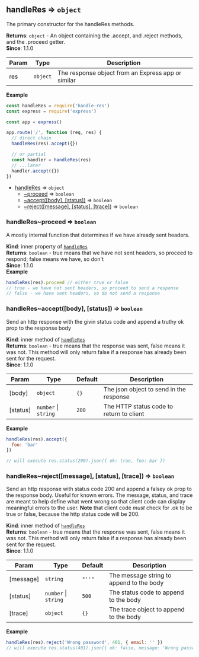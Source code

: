 <a name="module_handleRes"></a>

## handleRes ⇒ <code>object</code>
The primary constructor for the handleRes methods.

**Returns**: <code>object</code> - An object containing the .accept, and .reject methods, and the .proceed getter.  
**Since**: 1.1.0  

| Param | Type | Description |
| --- | --- | --- |
| res | <code>object</code> | The response object from an Express app or similar |

**Example**  
```js
const handleRes = require('handle-res')
const express = require('express')

const app = express()

app.route('/', function (req, res) {
  // direct chain
  handleRes(res).accept({})

  // or partial
  const handler = handleRes(res)
  // ...later
  handler.accept({})
})
```

* [handleRes](#module_handleRes) ⇒ <code>object</code>
    * [~proceed](#module_handleRes..proceed) ⇒ <code>boolean</code>
    * [~accept([body], [status])](#module_handleRes..accept) ⇒ <code>boolean</code>
    * [~reject([message], [status], [trace])](#module_handleRes..reject) ⇒ <code>boolean</code>

<a name="module_handleRes..proceed"></a>

### handleRes~proceed ⇒ <code>boolean</code>
A mostly internal function that determines if we have already sent headers.

**Kind**: inner property of [<code>handleRes</code>](#module_handleRes)  
**Returns**: <code>boolean</code> - true means that we have not sent headers, so proceed to respond; false means we have, so don't  
**Since**: 1.1.0  
**Example**  
```js
handleRes(res).proceed // either true or false
// true - we have not sent headers, so proceed to send a response
// false - we have sent headers, so do not send a response
```
<a name="module_handleRes..accept"></a>

### handleRes~accept([body], [status]) ⇒ <code>boolean</code>
Send an http response with the givin status code and append a truthy ok prop to the response body

**Kind**: inner method of [<code>handleRes</code>](#module_handleRes)  
**Returns**: <code>boolean</code> - true means that the response was sent, false means it was not. This method will only return false if a response has already been sent for the request.  
**Since**: 1.1.0  

| Param | Type | Default | Description |
| --- | --- | --- | --- |
| [body] | <code>object</code> | <code>{}</code> | The json object to send in the response |
| [status] | <code>number</code> \| <code>string</code> | <code>200</code> | The HTTP status code to return to client |

**Example**  
```js
handleRes(res).accept({
  foo: 'bar'
})

// will execute res.status(200).json({ ok: true, foo: bar })
```
<a name="module_handleRes..reject"></a>

### handleRes~reject([message], [status], [trace]) ⇒ <code>boolean</code>
Send an http response with status code 200 and append a falsey ok prop to the response body. Useful for known errors. The message, status, and trace are meant to help define what went wrong so that client code can display meaningful errors to the user. **Note** that client code *must* check for .ok to be true or false, because the http status code will be 200.

**Kind**: inner method of [<code>handleRes</code>](#module_handleRes)  
**Returns**: <code>boolean</code> - true means that the response was sent, false means it was not. This method will only return false if a response has already been sent for the request.  
**Since**: 1.1.0  

| Param | Type | Default | Description |
| --- | --- | --- | --- |
| [message] | <code>string</code> | <code>&quot;&#x27;&#x27;&quot;</code> | The message string to append to the body |
| [status] | <code>number</code> \| <code>string</code> | <code>500</code> | The status code to append to the body |
| [trace] | <code>object</code> | <code>{}</code> | The trace object to append to the body |

**Example**  
```js
handleRes(res).reject('Wrong password', 401, { email: '' })
// will execute res.status(401).json({ ok: false, message: 'Wrong password', status: 401, trace: { email: '' } })
```
